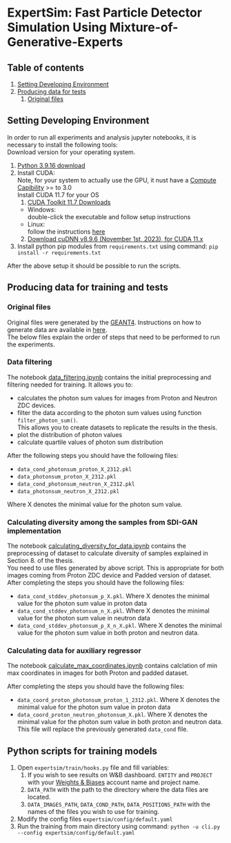 # ExpertSim: Fast Particle Detector Simulation Using Mixture-of-Generative-Experts

## Table of contents

1. [Setting Developing Environment](#setting-developing-environment)
2. [Producing data for tests](#producing-data-for-tests)
    1. [Original files](#original-files)

## Setting Developing Environment

In order to run all experiments and analysis jupyter notebooks, it is necessary to install the following tools: <br />Download version for your operating system.
1. [Python 3.9.16 download](https://www.python.org/downloads/release/python-3916/)
2. Install CUDA: <br />
    Note, for your system to actually use the GPU, it nust have a [Compute Capibility](https://developer.nvidia.com/cuda-gpus) >= to 3.0<br />
    Install CUDA 11.7 for your OS
   1. [CUDA Toolkit 11.7 Downloads](https://developer.nvidia.com/cuda-11-7-0-download-archive)<br />
   * Windows:<br /> double-click the executable and follow setup instructions<br />
   * Linux:<br /> follow the instructions [here](http://askubuntu.com/a/799185)<br />
   2. [Download cuDNN v8.9.6 (November 1st, 2023), for CUDA 11.x](https://developer.nvidia.com/rdp/cudnn-archive)
3. Install python pip modules from `requirements.txt` using command:
```pip install -r requirements.txt```

After the above setup it should be possible to run the scripts.


## Producing data for training and tests

### Original files

Original files were generated by the [GEANT4](https://aapm.onlinelibrary.wiley.com/doi/10.1002/mp.13048).
Instructions on how to generate data are available in [here](https://twiki.cern.ch/twiki/bin/view/CMSPublic/SWGuideSimulation).<br />
The below files explain the order of steps that need to be performed to run the experiments. 

### Data filtering

The notebook <a href="notebooks/data_filtering.ipynb">data_filtering.ipynb</a> contains the initial preprocessing
and filtering needed for training. It allows you to:
- calculates the photon sum values for images from Proton and Neutron ZDC devices.
- filter the data according to the photon sum values using function `filter_photon_sum()`. <br />This allows you to create datasets to replicate the results in the thesis.
- plot the distribution of photon values
- calculate quartile values of photon sum distribution

After the following steps you should have the following files:
- `data_cond_photonsum_proton_X_2312.pkl`
- `data_photonsum_proton_X_2312.pkl`
- `data_cond_photonsum_neutron_X_2312.pkl`
- `data_photonsum_neutron_X_2312.pkl`

Where X denotes the minimal value for the photon sum value.

### Calculating diversity among the samples from SDI-GAN implementation

The notebook <a href="notebooks/calculating_diversity_for_data.ipynb">calculating_diversity_for_data.ipynb</a> contains the preprocessing of dataset to calculate diversity of samples explained in Section 8. of the thesis. <br />
You need to use files generated by above script. This is appropriate for both images coming from Proton ZDC device and Padded version of dataset. <br />
After completing the steps you should have the following files:
- `data_cond_stddev_photonsum_p_X.pkl`. Where X denotes the minimal value for the photon sum value in proton data
- `data_cond_stddev_photonsum_n_X.pkl`. Where X denotes the minimal value for the photon sum value in neutron data
- `data_cond_stddev_photonsum_p_X_n_X.pkl`. Where X denotes the minimal value for the photon sum value in both proton and neutron data.

### Calculating data for auxiliary regressor
The notebook <a href="notebooks/auxilary regressor/calculate_max_coordinates.ipynb">calculate_max_coordinates.ipynb</a> contains calclation of min max coordinates in images for both Proton and padded dataset.

After completing the steps you should have the following files:
- `data_coord_proton_photonsum_proton_1_2312.pkl`. Where X denotes the minimal value for the photon sum value in proton data
- `data_coord_proton_neutron_photonsum_X.pkl`. Where X denotes the minimal value for the photon sum value in both proton and neutron data. This file will replace the previously generated `data_cond` file.

## Python scripts for training models

1. Open ```expertsim/train/hooks.py``` file and fill variables:
   1. If you wish to see results on W&B dashboard. `ENTITY` and `PROJECT` with your [Weights & Biases](https://wandb.ai/) account name and project name. 
   2. `DATA_PATH` with the path to the directory where the data files are located. 
   3. `DATA_IMAGES_PATH`, `DATA_COND_PATH`, `DATA_POSITIONS_PATH` with the names of the files you wish to use for training.
2. Modify the config files ```expertsim/config/default.yaml```
3. Run the training from main directory using command: ```python -u cli.py --config expertsim/config/default.yaml```
